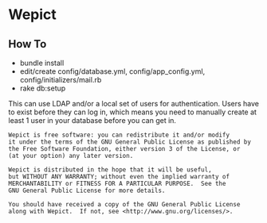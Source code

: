 Wepict
=========


How To
------
* bundle install
* edit/create config/database.yml, config/app_config.yml, config/initializers/mail.rb
* rake db:setup

This can use LDAP and/or a local set of users for authentication.  Users have to exist before they can log in, which means you need to manually create at least 1 user in your database before you can get in.

    Wepict is free software: you can redistribute it and/or modify
    it under the terms of the GNU General Public License as published by
    the Free Software Foundation, either version 3 of the License, or
    (at your option) any later version.

    Wepict is distributed in the hope that it will be useful,
    but WITHOUT ANY WARRANTY; without even the implied warranty of
    MERCHANTABILITY or FITNESS FOR A PARTICULAR PURPOSE.  See the
    GNU General Public License for more details.

    You should have received a copy of the GNU General Public License
    along with Wepict.  If not, see <http://www.gnu.org/licenses/>.

